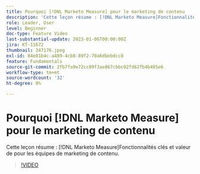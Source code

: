 ```yaml
---
title: Pourquoi [!DNL Marketo Measure] pour le marketing de contenu
description: 'Cette leçon résume : [!DNL Marketo Measure]Fonctionnalités clés et valeur de pour les équipes de marketing de contenu.'
role: Leader, User
level: Beginner
doc-type: Feature Video
last-substantial-update: 2023-01-06T00:00:00Z
jira: KT-11672
thumbnail: 347176.jpeg
exl-id: 84e01b4c-a489-4cb8-89f2-70a6dbebdcc8
feature: Fundamentals
source-git-commit: 2fb7fa9e72cc89f3ae867cbbc02fd62fb4b485e6
workflow-type: tm+mt
source-wordcount: '32'
ht-degree: 0%

---
```


# Pourquoi [!DNL Marketo Measure] pour le marketing de contenu

Cette leçon résume : [!DNL Marketo Measure]Fonctionnalités clés et valeur de pour les équipes de marketing de contenu.

>[!VIDEO](https://video.tv.adobe.com/v/347176/?quality=12&learn=on)
